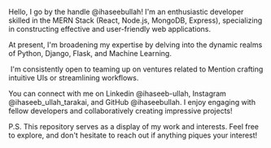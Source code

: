 Hello, I go by the handle @ihaseebullah!
I'm an enthusiastic developer skilled in the MERN Stack (React, Node.js, MongoDB, Express), specializing in constructing effective and user-friendly web applications.

At present, I'm broadening my expertise by delving into the dynamic realms of Python, Django, Flask, and Machine Learning.

️ I'm consistently open to teaming up on ventures related to Mention crafting intuitive UIs or streamlining workflows.

You can connect with me on Linkedin @ihaseeb-ullah, Instagram @ihaseeb_ullah_tarakai, and GitHub @ihaseebullah. I enjoy engaging with fellow developers and collaboratively creating impressive projects!

P.S. This repository serves as a display of my work and interests. Feel free to explore, and don't hesitate to reach out if anything piques your interest!
